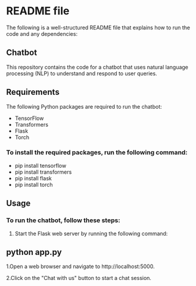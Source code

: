 # README file

The following is a well-structured README file that explains how to run the code and any dependencies:

## Chatbot
This repository contains the code for a chatbot that uses natural language processing (NLP) to understand and respond to user queries.

## Requirements
The following Python packages are required to run the chatbot:

* TensorFlow
* Transformers
* Flask
* Torch


### To install the required packages, run the following command:

* pip install tensorflow
* pip install transformers
* pip install flask
* pip install torch 


## Usage

### To run the chatbot, follow these steps:

1. Start the Flask web server by running the following command:

## python app.py

1.Open a web browser and navigate to http://localhost:5000.


2.Click on the "Chat with us" button to start a chat session.
